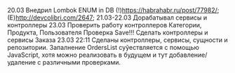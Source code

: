 20.03 
Внедрил Lombok
ENUM in DB (!)https://habrahabr.ru/post/77982/; (E)http://devcolibri.com/2647; 
21.03-22.03 
Дорабатывал сервисы и контроллеры
23.03
Проверить работу контроллеров Категории, Продукта, Пользователя Проверка Save!!!
Сделать контроллеры и сервисы Заказа
23.03 22:11
Сделаны контроллеры, сервисы, сущности и репозитории.
Запалнение OrdersList суўествляется с помощью JavaScript, хотя можно реализовать в будущем и тут добавление/удаление с различными проверками.